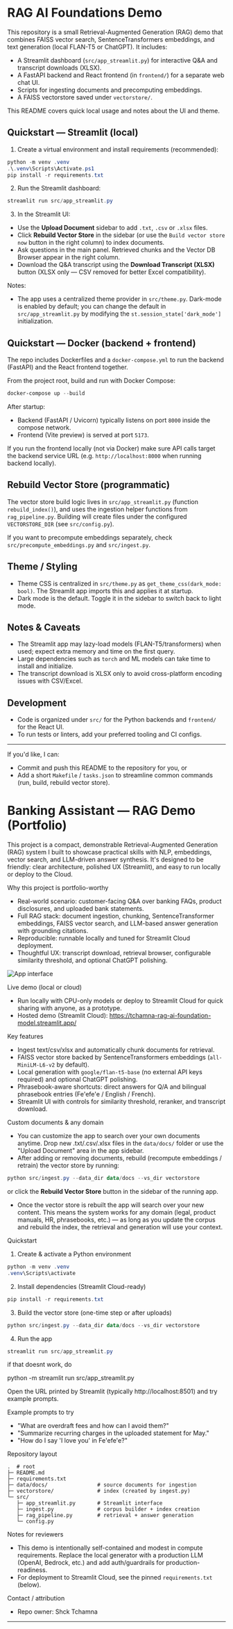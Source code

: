 # RAG AI Foundations Demo

This repository is a small Retrieval-Augmented Generation (RAG) demo that combines FAISS vector search, SentenceTransformers embeddings, and text generation (local FLAN-T5 or ChatGPT). It includes:

- A Streamlit dashboard (`src/app_streamlit.py`) for interactive Q&A and transcript downloads (XLSX).
- A FastAPI backend and React frontend (in `frontend/`) for a separate web chat UI.
- Scripts for ingesting documents and precomputing embeddings.
- A FAISS vectorstore saved under `vectorstore/`.

This README covers quick local usage and notes about the UI and theme.

## Quickstart — Streamlit (local)

1. Create a virtual environment and install requirements (recommended):

```powershell
python -m venv .venv
.\.venv\Scripts\Activate.ps1
pip install -r requirements.txt
```

2. Run the Streamlit dashboard:

```powershell
streamlit run src/app_streamlit.py
```

3. In the Streamlit UI:
- Use the **Upload Document** sidebar to add `.txt`, `.csv` or `.xlsx` files.
- Click **Rebuild Vector Store** in the sidebar (or use the `Build vector store now` button in the right column) to index documents.
- Ask questions in the main panel. Retrieved chunks and the Vector DB Browser appear in the right column.
- Download the Q&A transcript using the **Download Transcript (XLSX)** button (XLSX only — CSV removed for better Excel compatibility).

Notes:
- The app uses a centralized theme provider in `src/theme.py`. Dark-mode is enabled by default; you can change the default in `src/app_streamlit.py` by modifying the `st.session_state['dark_mode']` initialization.

## Quickstart — Docker (backend + frontend)

The repo includes Dockerfiles and a `docker-compose.yml` to run the backend (FastAPI) and the React frontend together.

From the project root, build and run with Docker Compose:

```powershell
docker-compose up --build
```

After startup:
- Backend (FastAPI / Uvicorn) typically listens on port `8000` inside the compose network.
- Frontend (Vite preview) is served at port `5173`.

If you run the frontend locally (not via Docker) make sure API calls target the backend service URL (e.g. `http://localhost:8000` when running backend locally).

## Rebuild Vector Store (programmatic)

The vector store build logic lives in `src/app_streamlit.py` (function `rebuild_index()`), and uses the ingestion helper functions from `rag_pipeline.py`. Building will create files under the configured `VECTORSTORE_DIR` (see `src/config.py`).

If you want to precompute embeddings separately, check `src/precompute_embeddings.py` and `src/ingest.py`.

## Theme / Styling

- Theme CSS is centralized in `src/theme.py` as `get_theme_css(dark_mode: bool)`. The Streamlit app imports this and applies it at startup.
- Dark mode is the default. Toggle it in the sidebar to switch back to light mode.

## Notes & Caveats

- The Streamlit app may lazy-load models (FLAN-T5/transformers) when used; expect extra memory and time on the first query.
- Large dependencies such as `torch` and ML models can take time to install and initialize.
- The transcript download is XLSX only to avoid cross-platform encoding issues with CSV/Excel.

## Development

- Code is organized under `src/` for the Python backends and `frontend/` for the React UI.
- To run tests or linters, add your preferred tooling and CI configs.

---
If you'd like, I can:
- Commit and push this README to the repository for you, or
- Add a short `Makefile` / `tasks.json` to streamline common commands (run, build, rebuild vector store).
# Banking Assistant — RAG Demo (Portfolio)

This project is a compact, demonstrable Retrieval-Augmented Generation (RAG) system I built to showcase practical skills with NLP, embeddings, vector search, and LLM-driven answer synthesis. It's designed to be friendly: clear architecture, polished UX (Streamlit), and easy to run locally or deploy to the Cloud.

Why this project is portfolio-worthy
- Real-world scenario: customer-facing Q&A over banking FAQs, product disclosures, and uploaded bank statements.
- Full RAG stack: document ingestion, chunking, SentenceTransformer embeddings, FAISS vector search, and LLM-based answer generation with grounding citations.
- Reproducible: runnable locally and tuned for Streamlit Cloud deployment.
- Thoughtful UX: transcript download, retrieval browser, configurable similarity threshold, and optional ChatGPT polishing.

![App interface](assets/image.png)

Live demo (local or cloud)
- Run locally with CPU-only models or deploy to Streamlit Cloud for quick sharing with anyone, as a prototype.
- Hosted demo (Streamlit Cloud): https://tchamna-rag-ai-foundation-model.streamlit.app/

Key features
- Ingest text/csv/xlsx and automatically chunk documents for retrieval.
- FAISS vector store backed by SentenceTransformers embeddings (`all-MiniLM-L6-v2` by default).
- Local generation with `google/flan-t5-base` (no external API keys required) and optional ChatGPT polishing.
- Phrasebook-aware shortcuts: direct answers for Q/A and bilingual phrasebook entries (Fe'efe'e / English / French).
- Streamlit UI with controls for similarity threshold, reranker, and transcript download.

Custom documents & any domain
- You can customize the app to search over your own documents anytime. Drop new .txt/.csv/.xlsx files in the `data/docs/` folder or use the "Upload Document" area in the app sidebar.
- After adding or removing documents, rebuild (recompute embeddings / retrain) the vector store by running:
```powershell
python src/ingest.py --data_dir data/docs --vs_dir vectorstore
```
or click the **Rebuild Vector Store** button in the sidebar of the running app.
- Once the vector store is rebuilt the app will search over your new content. This means the system works for any domain (legal, product manuals, HR, phrasebooks, etc.) — as long as you update the corpus and rebuild the index, the retrieval and generation will use your context.


Quickstart
1) Create & activate a Python environment
```powershell
python -m venv .venv
.venv\Scripts\activate
```

2) Install dependencies (Streamlit Cloud-ready)
```powershell
pip install -r requirements.txt
```

3) Build the vector store (one-time step or after uploads)
```powershell
python src/ingest.py --data_dir data/docs --vs_dir vectorstore
```

4) Run the app
```powershell
streamlit run src/app_streamlit.py

```
if that doesnt work, do

python -m streamlit run src/app_streamlit.py

Open the URL printed by Streamlit (typically http://localhost:8501) and try example prompts.

Example prompts to try
- "What are overdraft fees and how can I avoid them?"
- "Summarize recurring charges in the uploaded statement for May."
- "How do I say 'I love you' in Fe'efe'e?"

Repository layout
```
.  # root
├─ README.md
├─ requirements.txt
├─ data/docs/                # source documents for ingestion
├─ vectorstore/              # index (created by ingest.py)
└─ src/
   ├─ app_streamlit.py       # Streamlit interface
   ├─ ingest.py              # corpus builder + index creation
   ├─ rag_pipeline.py        # retrieval + answer generation
   └─ config.py
```

Notes for reviewers
- This demo is intentionally self-contained and modest in compute requirements. Replace the local generator with a production LLM (OpenAI, Bedrock, etc.) and add auth/guardrails for production-readiness.
- For deployment to Streamlit Cloud, see the pinned `requirements.txt` (below).


Contact / attribution
- Repo owner: Shck Tchamna

---
